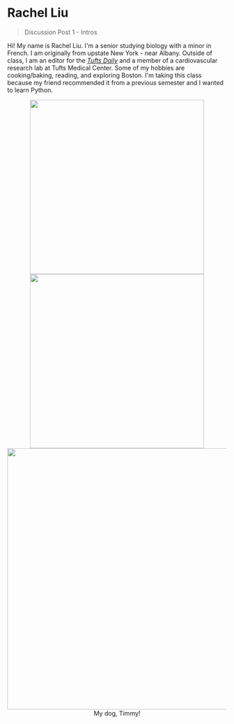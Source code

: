 # Rachel Liu
> Discussion Post 1 - Intros
> 
Hi! My name is Rachel Liu. I'm a senior studying biology with a minor in French. I am originally from upstate New York - near Albany. Outside of class, I am an editor for the [_Tufts Daily_](https://www.tuftsdaily.com/staff/rachel-liu) and a member of a cardiovascular research lab at Tufts Medical Center. Some of my hobbies are cooking/baking, reading, and exploring Boston. I'm taking this class because my friend recommended it from a previous semester and I wanted to learn Python.  
<p align="center"><img src="https://github.com/user-attachments/assets/dc9e74a7-46eb-419a-8542-f1ae54f3fe65" width="400">
<img src="https://github.com/user-attachments/assets/f7944af3-b43a-4735-97e8-46ba4ed13b53" width="400">
<img src="https://github.com/user-attachments/assets/3d267b8b-98ab-4085-a574-b980ef4bb6fc" width="600"><br>
My dog, Timmy!</p>

